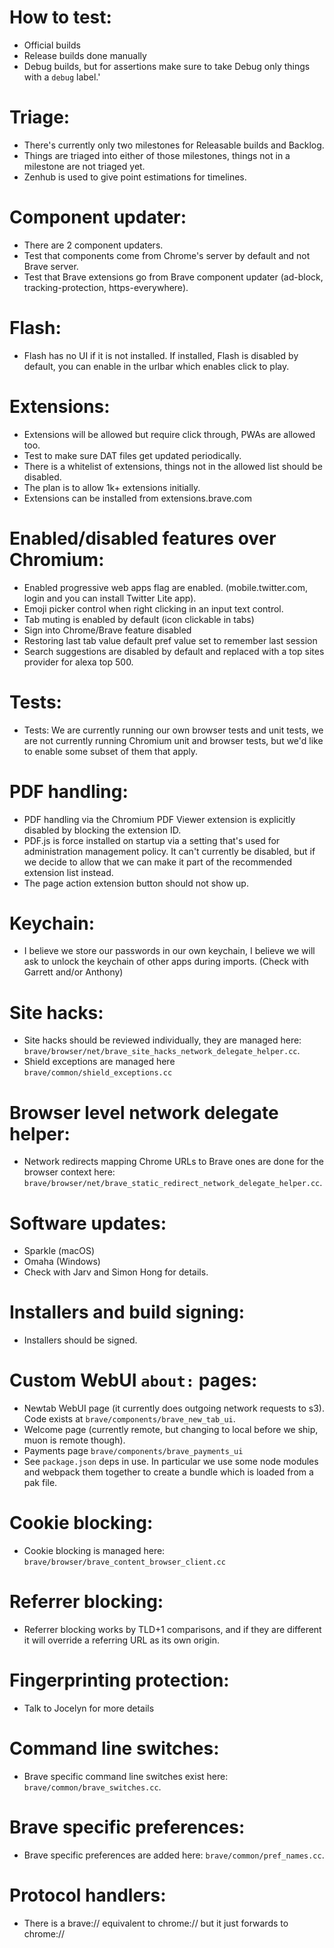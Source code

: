 # How to test:
- Official builds
- Release builds done manually
- Debug builds, but for assertions make sure to take Debug only things with a `debug` label.'

# Triage:
- There's currently only two milestones for Releasable builds and Backlog.
- Things are triaged into either of those milestones, things not in a milestone are not triaged yet.
- Zenhub is used to give point estimations for timelines. 


# Component updater:
- There are 2 component updaters.
- Test that components come from Chrome's server by default and not Brave server.
- Test that Brave extensions go from Brave component updater (ad-block, tracking-protection, https-everywhere).

# Flash:
- Flash has no UI if it is not installed.  If installed, Flash is disabled by default, you can enable in the urlbar which enables click to play.

# Extensions:
- Extensions will be allowed but require click through, PWAs are allowed too.
- Test to make sure DAT files get updated periodically.
- There is a whitelist of extensions, things not in the allowed list should be disabled.
- The plan is to allow 1k+ extensions initially.
- Extensions can be installed from extensions.brave.com

# Enabled/disabled features over Chromium:
- Enabled progressive web apps flag are enabled. (mobile.twitter.com, login and you can install Twitter Lite app).
- Emoji picker control when right clicking in an input text control.
- Tab muting is enabled by default (icon clickable in tabs)
- Sign into Chrome/Brave feature disabled
- Restoring last tab value default pref value set to remember last session
- Search suggestions are disabled by default and replaced with a top sites provider for alexa top 500.

# Tests:
- Tests: We are currently running our own browser tests and unit tests, we are not currently running Chromium unit and browser tests, but we'd like to enable some subset of them that apply.

# PDF handling:
- PDF handling via the Chromium PDF Viewer extension is explicitly disabled by blocking the extension ID.
- PDF.js is force installed on startup via a setting that's used for administration management policy. It can't currently be disabled, but if we decide to allow that we can make it part of the recommended extension list instead.
- The page action extension button should not show up.

# Keychain:
- I believe we store our passwords in our own keychain, I believe we will ask to unlock the keychain of other apps during imports.  (Check with Garrett and/or Anthony)

# Site hacks:
- Site hacks should be reviewed individually, they are managed here: `brave/browser/net/brave_site_hacks_network_delegate_helper.cc`. 
- Shield exceptions are managed here `brave/common/shield_exceptions.cc`

# Browser level network delegate helper:
- Network redirects mapping Chrome URLs to Brave ones are done for the browser context here: `brave/browser/net/brave_static_redirect_network_delegate_helper.cc`.

# Software updates:
- Sparkle (macOS)
- Omaha (Windows)
- Check with Jarv and Simon Hong for details.

# Installers and build signing:
- Installers should be signed.

# Custom WebUI `about:` pages:
- Newtab WebUI page (it currently does outgoing network requests to s3). Code exists at `brave/components/brave_new_tab_ui`.
- Welcome page (currently remote, but changing to local before we ship, muon is remote though).
- Payments page `brave/components/brave_payments_ui`
- See `package.json` deps in use.  In particular we use some node modules and webpack them together to create a bundle which is loaded from a pak file.

# Cookie blocking:
- Cookie blocking is managed here: `brave/browser/brave_content_browser_client.cc`

# Referrer blocking:
- Referrer blocking works by TLD+1 comparisons, and if they are different it will override a referring URL as its own origin.

# Fingerprinting protection:
- Talk to Jocelyn for more details

# Command line switches:
- Brave specific command line switches exist here: `brave/common/brave_switches.cc`.

# Brave specific preferences:
- Brave specific preferences are added here: `brave/common/pref_names.cc`.

# Protocol handlers:
- There is a brave:// equivalent to chrome:// but it just forwards to chrome://